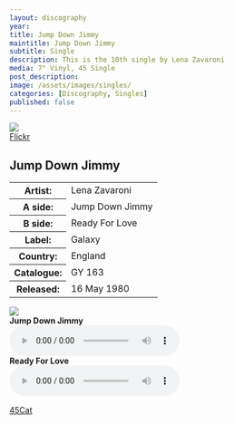 ```yaml
---
layout: discography
year: 
title: Jump Down Jimmy
maintitle: Jump Down Jimmy
subtitle: Single
description: This is the 10th single by Lena Zavaroni
media: 7" Vinyl, 45 Single
post_description: 
image: /assets/images/singles/
categories: [Discography, Singles]
published: false
---
```

	
<main class="Main-Default">
<article>
<div class="row">
<div class="col s8 offset-s2 m3">
<div class="card hoverable Card-Default">
<img class="responsive-img materialboxed" src="https://farm5.staticflickr.com/4637/38491998395_a0d97a26a3_o_d.jpg">
<div class="card-action">
<a href="https://www.flickr.com/photos/robcamstone/38491998395/sizes/l">Flickr</a>
</div></div></div>

<div class="col s8 offset-s2 m6">
<h2 class="center">Jump Down Jimmy</h2>
<table class="flow-text striped" style="table-layout:fixed;">
<tr><th>Artist:</th><td>Lena Zavaroni</td></tr>
<tr><th>A side:</th><td>Jump Down Jimmy</td></tr>
<tr><th>B side:</th><td>Ready For Love</td></tr>
<tr><th>Label:</th><td>Galaxy</td></tr>
<tr><th>Country:</th><td>England</td></tr>
<tr><th>Catalogue:</th><td>GY 163</td></tr>
<tr><th>Released:</th><td>16 May 1980</td></tr>
</table>
</div>

<div class="col s10 offset-s1 m3">
<div class="card hoverable Card-Default">
<div class="card-image">
<img class="responsive-img materialboxed" src="https://farm5.staticflickr.com/4692/39367990361_29d9d796aa_o_d.png">
</div>
<div class="card-content">
<div class="audio"><b>Jump Down Jimmy</b></div>
<div><audio controls controlsList="nodownload">
<source src="A10.mp3" type="audio/mpeg">
  Your browser does not support the audio element.
</audio></div>

<div class="audio"><b> Ready For Love</b></div>
<div><audio controls controlsList="nodownload">
<source src="B10.mp3" type="audio/mpeg">
Your browser does not support the audio element.
</audio></div>
<div class="card-action" style="padding:16px 0;">
<a href="http://www.45cat.com/record/gy163">45Cat</a>
</div></div></div></div></div>
</article>
</main>

<style>
.split {border-top: solid 5px #4B90B1;}

.fig1 {float:left; width:49%;}

.fig2 {float:right; width:49%;}

.fig3 {float:left; width:100%;}

figcaption {float:left; width:100%;}

@media only screen and (max-width: 700px) {
.fig1, .fig2 {float:left; width:100%;}
figcaption {float:left; width:100%; margin-bottom: 10px;}
}
</style>

